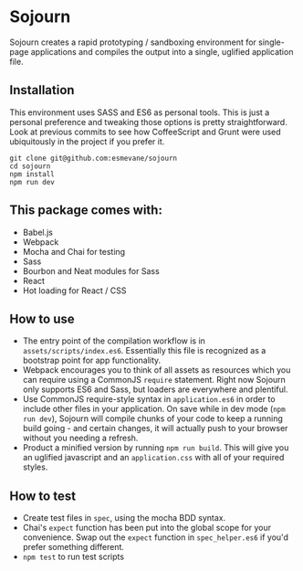 # Sojourn

Sojourn creates a rapid prototyping / sandboxing environment for single-page applications and compiles the output into a single, uglified application file.

## Installation

This environment uses SASS and ES6 as personal tools.  This is just a personal preference and tweaking those options is pretty straightforward.  Look at previous commits to see how CoffeeScript and Grunt were used ubiquitously in the project if you prefer it.

```
git clone git@github.com:esmevane/sojourn
cd sojourn
npm install
npm run dev
```

## This package comes with:

* Babel.js
* Webpack
* Mocha and Chai for testing
* Sass
* Bourbon and Neat modules for Sass
* React
* Hot loading for React / CSS

## How to use

* The entry point of the compilation workflow is in `assets/scripts/index.es6`.  Essentially this file is recognized as a bootstrap point for app functionality.
* Webpack encourages you to think of all assets as resources which you can require using a CommonJS `require` statement.  Right now Sojourn only supports ES6 and Sass, but loaders are everywhere and plentiful.
* Use CommonJS require-style syntax in `application.es6` in order to include other files in your application.  On save while in dev mode (`npm run dev`), Sojourn will compile chunks of your code to keep a running build going - and certain changes, it will actually push to your browser without you needing a refresh.
* Product a minified version by running `npm run build`.  This will give you an uglified javascript and an `application.css` with all of your required styles.

## How to test

* Create test files in `spec`, using the mocha BDD syntax.
* Chai's `expect` function has been put into the global scope for your convenience.  Swap out the `expect` function in `spec_helper.es6` if you'd prefer something different.
* `npm test` to run test scripts
